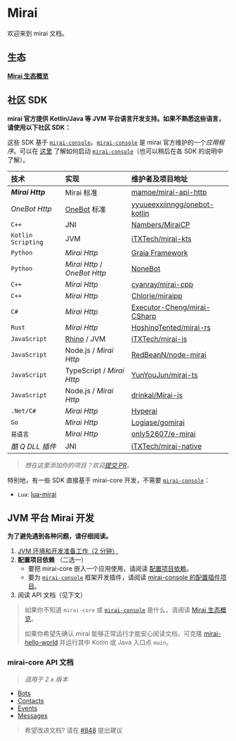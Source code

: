 # Mirai

欢迎来到 mirai 文档。

## 生态

**[Mirai 生态概览](mirai-ecology.md)**

## 社区 SDK

**mirai 官方提供 Kotlin/Java 等 JVM 平台语言开发支持。如果不熟悉这些语言，请使用以下社区 SDK：**

[`mirai-console`]: https://github.com/mamoe/mirai-console

这些 SDK 基于 [`mirai-console`]。[`mirai-console`] 是 mirai 官方维护的一个*应用程序*。可以在 [这里](https://github.com/mamoe/mirai-console/blob/master/docs/Run.md) 了解如何启动 [`mirai-console`]（也可以稍后在各 SDK 的说明中了解）。

[mamoe/mirai-api-http]: https://github.com/mamoe/mirai-api-http
[iTXTech/mirai-native]: https://github.com/iTXTech/mirai-native
[iTXTech/mirai-js]: https://github.com/iTXTech/mirai-js
[iTXTech/mirai-kts]: https://github.com/iTXTech/mirai-kts
[GraiaProject/Application]: https://github.com/GraiaProject/Application
[NoneBot]: https://github.com/nonebot/nonebot2
[RedBeanN/node-mirai]: https://github.com/RedBeanN/node-mirai
[Logiase/gomirai]: https://github.com/Logiase/gomirai
[StageGuard/mirai-rhinojs-sdk]: https://github.com/StageGuard/mirai-rhinojs-sdk
[cyanray/mirai-cpp]: https://github.com/cyanray/mirai-cpp
[Chlorie/miraipp]: https://github.com/Chlorie/miraipp-template
[Executor-Cheng/mirai-CSharp]: https://github.com/Executor-Cheng/mirai-CSharp
[HoshinoTented/mirai-rs]: https://github.com/HoshinoTented/mirai-rs
[YunYouJun/mirai-ts]: https://github.com/YunYouJun/mirai-ts
[only52607/e-mirai]: https://github.com/only52607/e-mirai
[theGravityLab/ProjHyperai]: https://github.com/theGravityLab/ProjHyperai
[yyuueexxiinngg/onebot-kotlin]: https://github.com/yyuueexxiinngg/onebot-kotlin
[Nambers/MiraiCP]:https://github.com/Nambers/MiraiCP
[drinkal/Mirai-js]:https://github.com/drinkal/Mirai-js

[Rhino]: https://github.com/mozilla/rhino
[OneBot]: https://github.com/howmanybots/onebot
[Nambers/MiraiCP]: https://github.com/Nambers/MiraiCP

| 技术                | 实现                          | 维护者及项目地址                               |
|:-------------------|:-----------------------------|:--------------------------------------------|
| ***Mirai Http***   | Mirai 标准                    | [mamoe/mirai-api-http]                      |
| *OneBot Http*      | [OneBot] 标准                 | [yyuueexxiinngg/onebot-kotlin]              |
| `C++`              | JNI                           | [Nambers/MiraiCP]
| `Kotlin Scripting` | JVM                          | [iTXTech/mirai-kts]                         |
| `Python`           | *Mirai Http*                 | [Graia Framework][GraiaProject/Application] |
| `Python`           | *Mirai Http* / *OneBot Http* | [NoneBot]                                   |
| `C++`              | *Mirai Http*                 | [cyanray/mirai-cpp]                         |
| `C++`              | *Mirai Http*                 | [Chlorie/miraipp]                           |
| `C#`               | *Mirai Http*                 | [Executor-Cheng/mirai-CSharp]               |
| `Rust`             | *Mirai Http*                 | [HoshinoTented/mirai-rs]                    |
| `JavaScript`       | [Rhino] / JVM                | [iTXTech/mirai-js]                          |
| `JavaScript`       | Node.js / *Mirai Http*       | [RedBeanN/node-mirai]                       |
| `JavaScript`       | TypeScript / *Mirai Http*    | [YunYouJun/mirai-ts]                        |
| `JavaScript`       | Node.js / *Mirai Http*    | [drinkal/Mirai-js]                        |
| `.Net/C#`          | *Mirai Http*                 | [Hyperai][theGravityLab/ProjHyperai]        |
| `Go`               | *Mirai Http*                 | [Logiase/gomirai]                           |
| `易语言`            | *Mirai Http*                 | [only52607/e-mirai]                         |
| *酷 Q DLL 插件*     | JNI                          | [iTXTech/mirai-native]                      |

> *想在这里添加你的项目？欢迎[提交 PR](https://github.com/mamoe/mirai/edit/dev/docs/README.md)。*

特别地，有一些 SDK 直接基于 mirai-core 开发，不需要 [`mirai-console`]：

- `Lua`: [lua-mirai](https://github.com/only52607/lua-mirai)

## JVM 平台 Mirai 开发

**为了避免遇到各种问题，请仔细阅读。**

1. [JVM 环境和开发准备工作（2 分钟）](Preparations.md#mirai---preparations)
2. **配置项目依赖** （二选一）
   - 要把 mirai-core 嵌入一个应用使用，请阅读 [配置项目依赖](ConfiguringProjects.md)。
   - 要为 [`mirai-console`] 框架开发插件，请阅读 [mirai-console 的配置插件项目](https://github.com/mamoe/mirai-console/blob/master/docs/ConfiguringProjects.md)。
3. 阅读 API 文档（见下文）

> 如果你不知道 `mirai-core` 或 [`mirai-console`] 是什么，请阅读 [Mirai 生态概览](mirai-ecology.md)。
>
> 如果你希望先确认 mirai 能够正常运行才能安心阅读文档，可克隆 [mirai-hello-world](https://github.com/project-mirai/mirai-hello-world) 并运行其中 Kotlin 或 Java 入口点 `main`。


### mirai-core API 文档

> *适用于 2.x 版本*

- [Bots](Bots.md)
- [Contacts](Contacts.md)
- [Events](Events.md)
- [Messages](Messages.md)

> 希望改进文档? 请在 [#848](https://github.com/mamoe/mirai/discussions/848) 提出建议
